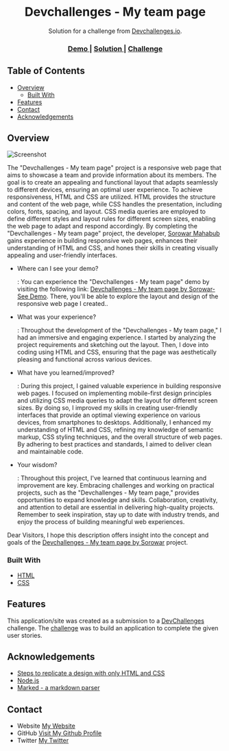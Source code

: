 <!-- Please update value in the {}  -->

<h1 align="center">Devchallenges - My team page</h1>

<div align="center">
   Solution for a challenge from  <a href="http://devchallenges.io" target="_blank">Devchallenges.io</a>.
</div>

<div align="center">
  <h3>
    <a href="https://sorowar-cse.github.io/My-team-page/">
      Demo
    </a>
    <span> | </span>
    <a href="https://github.com/sorowar-cse/My-team-page">
      Solution
    </a>
    <span> | </span>
    <a href="https://devchallenges.io/challenges/wBunSb7FPrIepJZAg0sY">
      Challenge
    </a>
  </h3>
</div>

<!-- TABLE OF CONTENTS -->

## Table of Contents

- [Overview](#overview)
  - [Built With](#built-with)
- [Features](#features)
- [Contact](#contact)
- [Acknowledgements](#acknowledgements)

<!-- OVERVIEW -->

## Overview


![Screenshot](https://github.com/sorowar-cse/My-team-page/assets/76944781/49a4006d-8939-4328-86c8-bb09e093c106)

The "Devchallenges - My team page" project is a responsive web page that aims to showcase a team and provide information about its members. The goal is to create an appealing and functional layout that adapts seamlessly to different devices, ensuring an optimal user experience. To achieve responsiveness, HTML and CSS are utilized. HTML provides the structure and content of the web page, while CSS handles the presentation, including colors, fonts, spacing, and layout. CSS media queries are employed to define different styles and layout rules for different screen sizes, enabling the web page to adapt and respond accordingly. By completing the "Devchallenges - My team page" project, the developer,  [Sorowar Mahabub](https://github.com/sorowar-cse) gains experience in building responsive web pages, enhances their understanding of HTML and CSS, and hones their skills in creating visually appealing and user-friendly interfaces.

- Where can I see your demo?

  : You can experience the "Devchallenges - My team page" demo by visiting the following link:   [Devchallenges - My team page by Sorowar- See Demo](https://sorowar-cse.github.io/My-team-page/). There, you'll be able to explore the layout and design of the responsive web page I created..

- What was your experience?

  : Throughout the development of the "Devchallenges - My team page," I had an immersive and engaging experience. I started by analyzing the project requirements and sketching out the layout. Then, I dove into coding using HTML and CSS, ensuring that the page was aesthetically pleasing and functional across various devices.

- What have you learned/improved?

  : During this project, I gained valuable experience in building responsive web pages. I focused on implementing mobile-first design principles and utilizing CSS media queries to adapt the layout for different screen sizes. By doing so, I improved my skills in creating user-friendly interfaces that provide an optimal viewing experience on various devices, from smartphones to desktops. Additionally, I enhanced my understanding of HTML and CSS, refining my knowledge of semantic markup, CSS styling techniques, and the overall structure of web pages. By adhering to best practices and standards, I aimed to deliver clean and maintainable code.

- Your wisdom?

  : Throughout this project, I've learned that continuous learning and improvement are key. Embracing challenges and working on practical projects, such as the "Devchallenges - My team page," provides opportunities to expand knowledge and skills. Collaboration, creativity, and attention to detail are essential in delivering high-quality projects. Remember to seek inspiration, stay up to date with industry trends, and enjoy the process of building meaningful web experiences.

Dear Visitors,
I hope this description offers insight into the concept and goals of the  [Devchallenges - My team page by Sorowar](https://sorowar-cse.github.io/My-team-page/) project.

### Built With

<!-- This section should list any major frameworks that you built your project using. Here are a few examples.-->

- [HTML](https://www.w3schools.com/html/)
- [CSS](https://www.w3schools.com/css/)

## Features

<!-- List the features of your application or follow the template. Don't share the figma file here :) -->

This application/site was created as a submission to a [DevChallenges](https://devchallenges.io/challenges) challenge. The [challenge](https://devchallenges.io/challenges/wBunSb7FPrIepJZAg0sY) was to build an application to complete the given user stories.


## Acknowledgements

<!-- This section should list any articles or add-ons/plugins that helps you to complete the project. This is optional but it will help you in the future. For exmpale -->

- [Steps to replicate a design with only HTML and CSS](https://devchallenges-blogs.web.app/how-to-replicate-design/)
- [Node.js](https://nodejs.org/)
- [Marked - a markdown parser](https://github.com/chjj/marked)

## Contact

- Website [My Website](https://sorowar-cse.netlify.app/)
- GitHub [Visit My Github Profile](https://github.com/sorowar-cse)
- Twitter [My Twitter](https://twitter.com/sorowarmahabub)
